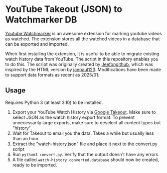 # YouTube Takeout (JSON) to Watchmarker DB

[Youtube Watchmarker](https://github.com/sniklaus/youtube-watchmarker) is an awesome extension for marking youtube videos as watched. The extension stores all the watched videos in a database that can be exported and imported.

When first installing the extension, it is useful to be able to migrate existing watch history data from YouTube. The script in this repository enables you to do this. The script was originally created by [Jeefongithub](https://github.com/Jeefongithub/youtube-takeout-json-to-watchmarker), which was inspired by the HTML version by [janpaul123](https://github.com/janpaul123/youtube-takeout-to-watchmarker). Modifications have been made to support data formats as recent as 2025/01.

## Usage

Requires Python 3 (at least 3.10) to be installed.

1. Export your YouTube Watch History via [Google Takeout](https://takeout.google.com/settings/takeout/custom/youtube). Make sure to select JSON as the watch history export format. To prevent unnecessarily large exports, make sure to deselect all content types but "history".
2. Wait for Takeout to email you the data. Takes a while but usually less than an hour.
3. Extract the "watch-history.json" file and place it next to the convert.py script
4. Run `python3 convert.py`. Verify that the output doesn't have any errors.
5. A file called `watch-history.converted.database` should now be created, ready to be imported.
